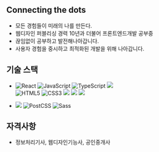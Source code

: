 ## Connecting the dots

- 모든 경험들이 미래의 나를 만든다.
- 웹디자인 퍼블리싱 경력 10년과 더불어 프론트엔드개발 공부중
- 끊임없이 공부하고 발전해나아갑니다.
- 사용자 경험을 중시하고 최적화된 개발을 위해 나아갑니다.

## 기술 스택

- <img src="https://img.shields.io/badge/React-61DAFB?style=for-the-badge&logo=React&logoColor=black" alt="React"/> <img src="https://img.shields.io/badge/JavaScript-F7DF1E?style=for-the-badge&logo=JavaScript&logoColor=black" alt="JavaScript"/> <img src="https://img.shields.io/badge/TypeScript-3178C6?style=for-the-badge&logo=TypeScript&logoColor=white" alt="TypeScript"/> <img src="https://img.shields.io/badge/Tailwind CSS-06B6D4?style=for-the-badge&logo=Tailwind CSS&logoColor=white"/> <br/> <img src="https://img.shields.io/badge/HTML5-E34F26?style=for-the-badge&logo=HTML5&logoColor=white" alt="HTML5"/> <img src="https://img.shields.io/badge/CSS3-1572B6?style=for-the-badge&logo=CSS3&logoColor=white" alt="CSS3"/> <img src="https://img.shields.io/badge/Git-F05032?style=for-the-badge&logo=Git&logoColor=white"/> <img src="https://img.shields.io/badge/GitHub-181717?style=for-the-badge&logo=GitHub&logoColor=white"/> <img src="https://img.shields.io/badge/Adobe%20Photoshop-31A8FF?style=for-the-badge&logo=Adobe%20Photoshop&logoColor=black"/>

- <img src="https://img.shields.io/badge/Next.js-000000?style=for-the-badge&logo=Next.js&logoColor=white"/> <img src="https://img.shields.io/badge/PostCSS-DD3A0A?style=for-the-badge&logo=PostCSS&logoColor=white" alt="PostCSS"/> <img src="https://img.shields.io/badge/Sass-CC6699?style=for-the-badge&logo=Sass&logoColor=white" alt="Sass"/>

## 자격사항

- 정보처리기사, 웹디자인기능사, 공인중개사
